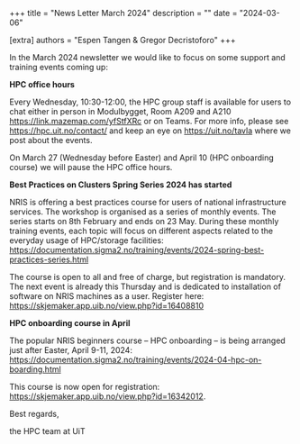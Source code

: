 +++
title = "News Letter March 2024"
description = ""
date = "2024-03-06"

[extra] 
authors = "Espen Tangen & Gregor Decristoforo"
+++

In the March 2024 newsletter we would like to focus on some support and training events coming up:


**HPC office hours**

Every Wednesday, 10:30-12:00, the HPC group staff is available for users to chat either in person in Modulbygget, Room A209 and A210 <https://link.mazemap.com/yfStfXRc>
or on Teams. For more info, please see <https://hpc.uit.no/contact/> and keep an eye on <https://uit.no/tavla> where we post about the events.

On March 27 (Wednesday before Easter) and April 10 (HPC onboarding course) we will pause the HPC office hours.


**Best Practices on Clusters Spring Series 2024 has started**

NRIS is offering a best practices course for users of national infrastructure services.
The workshop is organised as a series of monthly events. The series starts on 8th February and ends on 23 May.
During these monthly training events, each topic will focus on different aspects related to the everyday usage of HPC/storage facilities:
<https://documentation.sigma2.no/training/events/2024-spring-best-practices-series.html>

The course is open to all and free of charge, but registration is mandatory.
The next event is already this Thursday and is dedicated to installation of software on NRIS machines as a user.
Register here: <https://skjemaker.app.uib.no/view.php?id=16408810>


**HPC onboarding course in April**

The popular NRIS beginners course – HPC onboarding – is being arranged just after Easter, April 9-11, 2024:
<https://documentation.sigma2.no/training/events/2024-04-hpc-on-boarding.html>

This course is now open for registration: <https://skjemaker.app.uib.no/view.php?id=16342012>.


Best regards,

the HPC team at UiT
